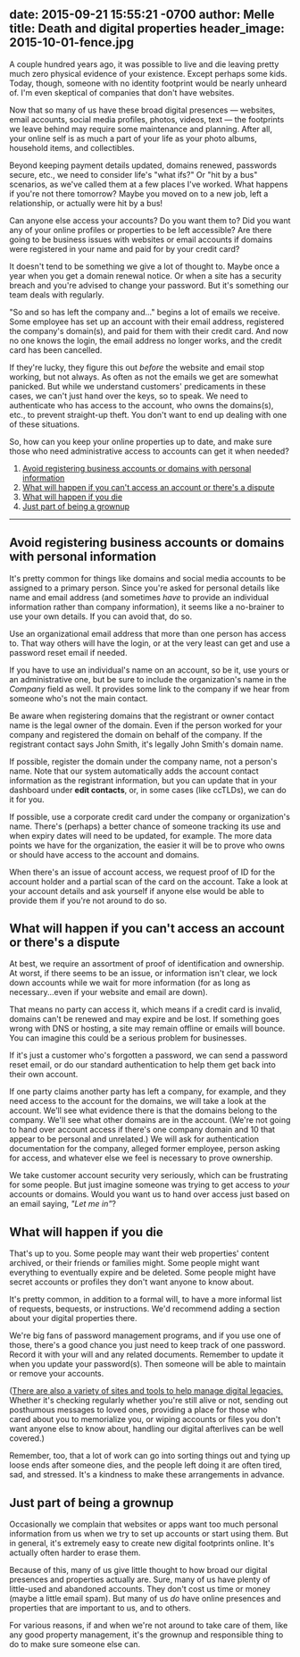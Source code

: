 date: 2015-09-21 15:55:21 -0700
author: Melle
title: Death and digital properties
header_image: 2015-10-01-fence.jpg
----

<!-- excerpt -->

A couple hundred years ago, it was possible to live and die leaving pretty much zero physical evidence of your existence. Except perhaps some kids. Today, though, someone with no identity footprint would be nearly unheard of. I'm even skeptical of companies that don't have websites. 

Now that so many of us have these broad digital presences — websites, email accounts, social media profiles, photos, videos, text — the footprints we leave behind may require some maintenance and planning. After all, your online self is as much a part of your life as your photo albums,  household items, and collectibles.

Beyond keeping payment details updated, domains renewed, passwords secure, etc., we need to consider life's "what ifs?" Or "hit by a bus" scenarios, as we've called them at a few places I've worked. What happens if you're not there tomorrow? Maybe you moved on to a new job, left a relationship, or actually were hit by a bus!

<!-- /excerpt -->

Can anyone else access your accounts? Do you want them to? Did you want any of your online profiles or properties to be left accessible? Are there going to be business issues with websites or email accounts if domains were registered in your name and paid for by your credit card?

It doesn't tend to be something we give a lot of thought to. Maybe once a year when you get a domain renewal notice. Or when a site has a security breach and you're advised to change your password. But it's something our team deals with regularly.

"So and so has left the company and..." begins a lot of emails we receive. Some employee has set up an account with their email address, registered the company's domain(s), and paid for them with their credit card. And now no one knows the login, the email address no longer works, and the credit card has been cancelled. 

If they're lucky, they figure this out _before_ the website and email stop working, but not always. As often as not the emails we get are somewhat panicked. But while we understand customers' predicaments in these cases, we can't just hand over the keys, so to speak. We need to authenticate who has access to the account, who owns the domains(s), etc., to prevent straight-up theft. You don't want to end up dealing with one of these situations.

So, how can you keep your online properties up to date, and make sure those who need administrative access to accounts can get it when needed?

1. [Avoid registering business accounts or domains with personal information](#section-1)
2. [What will happen if you can't access an account or there's a dispute](#section-2)
3. [What will happen if you die](#section-3)
4. [Just part of being a grownup](#section-4)

***

<h2 id="section-1">Avoid registering business accounts or domains with personal information</h2>

It's pretty common for things like domains and social media accounts to be assigned to a primary person. Since you're asked for personal details like name and email address (and sometimes _have_ to provide an individual information rather than company information), it seems like a no-brainer to use your own details. If you can avoid that, do so.

Use an organizational email address that more than one person has access to. That way others will have the login, or at the very least can get and use a password reset email if needed.

If you have to use an individual's name on an account, so be it, use yours or an administrative one, but be sure to include the organization's name in the _Company_ field as well. It provides some link to the company if we hear from someone who's not the main contact.

Be aware when registering domains that the registrant or owner contact name is the legal owner of the domain. Even if the person worked for your company and registered the domain on behalf of the company. If the registrant contact says John Smith, it's legally John Smith's domain name.

If possible, register the domain under the company name, not a person's name. Note that our system automatically adds the account contact information as the registrant information, but you can update that in your dashboard under **edit contacts**, or, in some cases (like ccTLDs), we can do it for you.

If possible, use a corporate credit card under the company or organization's name. There's (perhaps) a better chance of someone tracking its use and when expiry dates will need to be updated, for example. The more data points we have for the organization, the easier it will be to prove who owns or should have access to the account and domains. 

When there's an issue of account access, we request proof of ID for the account holder and a partial scan of the card on the account. Take a look at your account details and ask yourself if anyone else would be able to provide them if you're not around to do so.

<h2 id="section-2">What will happen if you can't access an account or there's a dispute</h2>

At best, we require an assortment of proof of identification and ownership. At worst, if there seems to be an issue, or information isn't clear, we lock down accounts while we wait for more information (for as long as necessary...even if your website and email are down).

That means no party can access it, which means if a credit card is invalid, domains can't be renewed and may expire and be lost. If something goes wrong with DNS or hosting, a site may remain offline or emails will bounce. You can imagine this could be a serious problem for businesses.

If it's just a customer who's forgotten a password, we can send a password reset email, or do our standard authentication to help them get back into their own account.

If one party claims another party has left a company, for example, and they need access to the account for the domains, we will take a look at the account. We'll see what evidence there is that the domains belong to the company. We'll see what other domains are in the account. (We're not going to hand over account access if there's one company domain and 10 that appear to be personal and unrelated.) We will ask for authentication documentation for the company, alleged former employee, person asking for access, and whatever else we feel is necessary to prove ownership. 

We take customer account security very seriously, which can be frustrating for some people. But just imagine someone was trying to get access to _your_ accounts or domains. Would you want us to hand over access just based on an email saying, _"Let me in"_?

<h2 id="section-3">What will happen if you die</h2>

That's up to you. Some people may want their web properties' content archived, or their friends or families might. Some people might want everything to eventually expire and be deleted. Some people might have secret accounts or profiles they don't want anyone to know about. 

It's pretty common, in addition to a formal will, to have a more informal list of requests, bequests, or instructions. We'd recommend adding a section about your digital properties there. 

We're big fans of password management programs, and if you use one of those, there's a good chance you just need to keep track of one password. Record it with your will and any related documents. Remember to update it when you update your password(s). Then someone will be able to maintain or remove your accounts.

([There are also a variety of sites and tools to help manage digital legacies.](http://www.thedigitalbeyond.com/online-services-list/) Whether it's checking regularly whether you're still alive or not, sending out posthumous messages to loved ones, providing a place for those who cared about you to memorialize you, or wiping accounts or files you don't want anyone else to know about, handling our digital afterlives can be well covered.)

Remember, too, that a lot of work can go into sorting things out and tying up loose ends after someone dies, and the people left doing it are often tired, sad, and stressed. It's a kindness to make these arrangements in advance. 

<h2 id="section-4">Just part of being a grownup</h2>

Occasionally we complain that websites or apps want too much personal information from us when we try to set up accounts or start using them. But in general, it's extremely easy to create new digital footprints online. It's actually often harder to erase them.

Because of this, many of us give little thought to how broad our digital presences and properties actually are. Sure, many of us have plenty of little-used and abandoned accounts. They don't cost us time or money (maybe a little email spam). But many of us _do_ have online presences and properties that are important to us, and to others. 

For various reasons, if and when we're not around to take care of them, like any good property management, it's the grownup and responsible thing to do to make sure someone else can.
